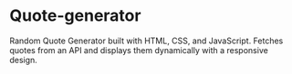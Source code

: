 # Quote-generator
Random Quote Generator built with HTML, CSS, and JavaScript. Fetches quotes from an API and displays them dynamically with a responsive design.
